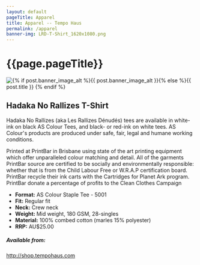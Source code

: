 ```yaml
---
layout: default
pageTitle: Apparel
title: Apparel -- Tempo Haus
permalink: /apparel
banner-img: LRD-T-Shirt_1620x1080.png
---
```


<div class="banner">
    <div class="container">
        <h1>{{page.pageTitle}}</h1>
    </div>
</div>


<div class="container ">
	<div class="full-image">
		<img src="{{ "/assets/images/" | append: page.banner-img | prepend: site.baseurl }}" alt="{% if post.banner_image_alt %}{{ post.banner_image_alt }}{% else %}{{ post.title }} {% endif %}">
	</div>
	<div class="apparel-details">
		<div class="row">
			<div class="col-md-6">
				<h2>Hadaka No Rallizes T-Shirt</h2>
				<p>Hadaka No Rallizes (aka Les Rallizes Dénudés) tees are available in white-ink on black AS Colour Tees, and black- or red-ink on white tees. AS Colour's products are produced under safe, fair, legal and humane working conditions.</p>
				<p>Printed at PrintBar in Brisbane using state of the art printing equipment which offer unparalleled colour matching and detail. All of the garments PrintBar source are certified to be socially and environmentally responsible: whether that is from the Child Labour Free or W.R.A.P certification board. PrintBar recycle their ink carts with the Cartridges for Planet Ark program. PrintBar donate a percentage of profits to the Clean Clothes Campaign</p>
			</div>
			<div class="col-md-6">
				<ul>
					<li><b>Format:</b> <span>AS Colour Staple Tee - 5001</span></li>
					<li><b>Fit:</b> <span> Regular fit</span></li>
					<li><b>Neck:</b> <span> Crew neck </span></li>
					<li><b>Weight: </b> <span>Mid weight, 180 GSM, 28-singles</span></li>
					<li><b>Material:</b> <span> 100% combed cotton (marles 15% polyester) </span></li>
					<li><b>RRP:</b> <span> AU$25.00</span></li>
				</ul>
				<div class="avail-details">
					<h5>Available from:</h5>
					<a href="http://shop.tempohaus.com/">http://shop.tempohaus.com</a>
				</div>
			</div>
		</div>
	</div>

</div>